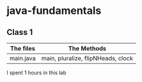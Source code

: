 # java-fundamentals

## Class 1

| The files  | The Methods | 
|------------|-------------|
| main.java  | main, pluralize, flipNHeads, clock|

I spent 1 hours in this lab
